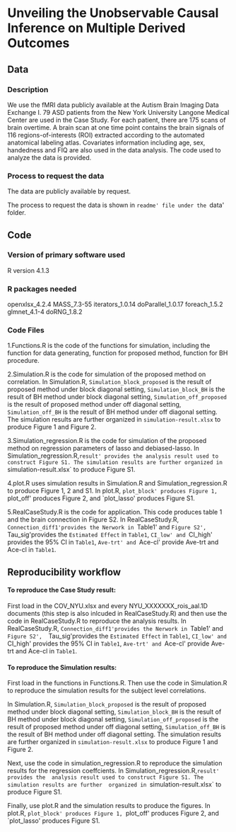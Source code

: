 Unveiling the Unobservable Causal Inference on Multiple Derived Outcomes
================



## Data

### Description

We use the fMRI data publicly available at the Autism Brain Imaging Data Exchange I.
79 ASD patients from the New York University Langone Medical Center are used in the Case Study. 
For each patient, there are 175 scans of brain overtime. A brain scan at one time point 
contains the brain signals of 116 regions-of-interests (ROI) extracted according to the 
automated anatomical labeling atlas. Covariates information including age, sex, handedness 
and FIQ are also used in the data analysis. The code used to analyze the data is provided.

### Process to request the data

The data are publicly available by request. 

The process to request the data is shown in `readme' file under the `data' folder.


## Code

### Version of primary software used

R version 4.1.3

### R packages needed

openxlsx_4.2.4
MASS_7.3-55
iterators_1.0.14
doParallel_1.0.17
foreach_1.5.2  
glmnet_4.1-4
doRNG_1.8.2  


### Code Files 

1.Functions.R is the code of the functions for simulation, including the function for data
generating, function for proposed method, function for BH procedure.

2.Simulation.R is the code for simulation of the proposed method on correlation. In Simulation.R, 
`Simulation_block_proposed` is the result of proposed method under block diagonal setting, 
`Simulation_block_BH` is the result of BH method under block diagonal setting, 
`Simulation_off_proposed` is the result of proposed method under off diagonal setting, 
`Simulation_off_BH` is the result of BH method under off diagonal setting. The simulation results 
are further organized in `simulation-result.xlsx` to produce Figure 1 and Figure 2.

3.Simulation_regression.R is the code for simulation of the proposed method on regression parameters 
of lasso and debiased-lasso. In Simulation_regression.R,`result' provides the analysis result used to
construct Figure S1. The simulation results are further organized in `simulation-result.xlsx` to produce Figure S1.

4.plot.R uses simulation results in Simulation.R and Simulation_regression.R to produce Figure 1, 2 and S1.
In plot.R, `plot_block' produces Figure 1, `plot_off' produces Figure 2, and `plot_lasso' produces Figure S1.

5.RealCaseStudy.R is the code for application. This code produces table 1 and the brain connection in 
Figure S2. In RealCaseStudy.R, `Connection_diff1'provides the Nerwork in `Table1' and `Figure S2', 
`Tau_sig'provides the `Estimated Effect` in `Table1`, `CI_low' and `CI_high' provides the 95% CI in 
`Table1`, `Ave-trt' and `Ace-cl' provide Ave-trt and Ace-cl in `Table1`.


## Reproducibility workflow

#### To reproduce the Case Study result:

First load in the COV_NYU.xlsx and every NYU_XXXXXXX_rois_aal.1D documents
(this step is also inlcuded in RealCaseStudy.R) and then use the code in 
RealCaseStudy.R to reproduce the analysis results. In RealCaseStudy.R, 
`Connection_diff1'provides the Nerwork in `Table1' and `Figure S2', 
`Tau_sig'provides the `Estimated Effect` in `Table1`, `CI_low' and `CI_high' provides 
the 95% CI in `Table1`, `Ave-trt' and `Ace-cl' provide Ave-trt and Ace-cl in `Table1`.

#### To reproduce the Simulation results: 

First load in the functions in Functions.R. Then use the code in Simulation.R 
to reproduce the simulation results for the subject level correlations. 

In Simulation.R,  `Simulation_block_proposed` is the result of proposed method 
under block diagonal setting, `Simulation_block_BH` is the result of BH method
under block diagonal setting, `Simulation_off_proposed` is the result of proposed 
method under off diagonal setting, `Simulation_off_BH` is the result of BH method 
under off diagonal setting. The simulation results are further organized in 
`simulation-result.xlsx` to produce Figure 1 and Figure 2.

Next, use the code in simulation_regression.R to reproduce the simulation results 
for the regression coeffcients. In Simulation_regression.R,`result' provides the 
analysis result used to construct Figure S1. The simulation results are further 
organized in `simulation-result.xlsx` to produce Figure S1.

Finally, use plot.R and the simulation results to produce the figures. In plot.R, 
`plot_block' produces Figure 1, `plot_off' produces Figure 2, and `plot_lasso' 
produces Figure S1.



